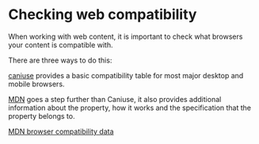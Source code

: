 # Checking web compatibility

When working with web content, it is important to check what browsers your content is compatible with.

There are three ways to do this:

[caniuse](https://caniuse.com) provides a basic compatibility table for most major desktop and mobile browsers.

[MDN](https://developer.mozilla.org/) goes a step further than Caniuse, it also provides additional information about the property, how it works and the specification that the property belongs to.

[MDN browser compatibility data](https://www.npmjs.com/package/@mdn/browser-compat-data)
